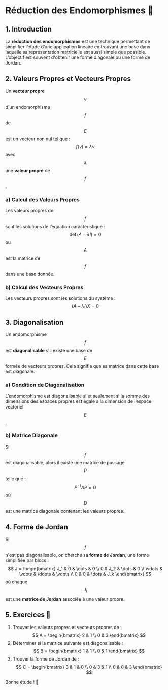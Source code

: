 # Réduction des Endomorphismes 🧮

## 1. Introduction
La **réduction des endomorphismes** est une technique permettant de simplifier l’étude d’une application linéaire en trouvant une base dans laquelle sa représentation matricielle est aussi simple que possible. L’objectif est souvent d'obtenir une forme diagonale ou une forme de Jordan.

## 2. Valeurs Propres et Vecteurs Propres
Un **vecteur propre** $$ v $$ d'un endomorphisme $$ f $$ de $$ E $$ est un vecteur non nul tel que :
$$ f(v) = \lambda v $$
avec $$ \lambda $$ une **valeur propre** de $$ f $$.

### a) Calcul des Valeurs Propres
Les valeurs propres de $$ f $$ sont les solutions de l’équation caractéristique :
$$ \det(A - \lambda I) = 0 $$
ou $$ A $$ est la matrice de $$ f $$ dans une base donnée.

### b) Calcul des Vecteurs Propres
Les vecteurs propres sont les solutions du système :
$$ (A - \lambda I)X = 0 $$

## 3. Diagonalisation
Un endomorphisme $$ f $$ est **diagonalisable** s'il existe une base de $$ E $$ formée de vecteurs propres. Cela signifie que sa matrice dans cette base est diagonale.

### a) Condition de Diagonalisation
L’endomorphisme est diagonalisable si et seulement si la somme des dimensions des espaces propres est égale à la dimension de l’espace vectoriel $$ E $$.

### b) Matrice Diagonale
Si $$ f $$ est diagonalisable, alors il existe une matrice de passage $$ P $$ telle que :
$$ P^{-1} A P = D $$
où $$ D $$ est une matrice diagonale contenant les valeurs propres.

## 4. Forme de Jordan
Si $$ f $$ n'est pas diagonalisable, on cherche sa **forme de Jordan**, une forme simplifiée par blocs :
$$ J = \begin{bmatrix} J_1 & 0 & \dots & 0 \\ 0 & J_2 & \dots & 0 \\ \vdots & \vdots & \ddots & \vdots \\ 0 & 0 & \dots & J_k \end{bmatrix} $$
où chaque $$ J_i $$ est une **matrice de Jordan** associée à une valeur propre.

## 5. Exercices 📌
1. Trouver les valeurs propres et vecteurs propres de :
   $$ A = \begin{bmatrix} 2 & 1 \\ 0 & 3 \end{bmatrix} $$
2. Déterminer si la matrice suivante est diagonalisable :
   $$ B = \begin{bmatrix} 1 & 1 \\ 0 & 1 \end{bmatrix} $$
3. Trouver la forme de Jordan de :
   $$ C = \begin{bmatrix} 3 & 1 & 0 \\ 0 & 3 & 1 \\ 0 & 0 & 3 \end{bmatrix} $$

Bonne étude ! 🚀